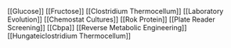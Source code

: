 [[Glucose]]
[[Fructose]]
[[Clostridium Thermocellum]]
[[Laboratory Evolution]]
[[Chemostat Cultures]]
[[Rok Protein]]
[[Plate Reader Screening]]
[[Cbpa]]
[[Reverse Metabolic Engineering]]
[[Hungateiclostridium Thermocellum]]
